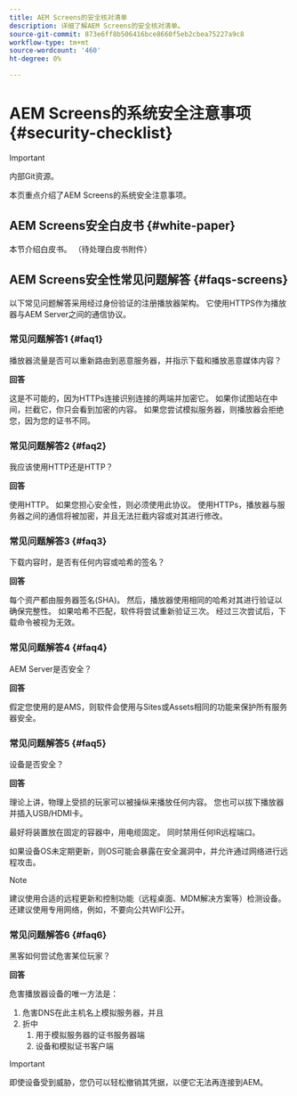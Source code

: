 ```yaml
---
title: AEM Screens的安全核对清单
description: 详细了解AEM Screens的安全核对清单。
source-git-commit: 873e6ff8b506416bce8660f5eb2cbea75227a9c8
workflow-type: tm+mt
source-wordcount: '460'
ht-degree: 0%

---
```



# AEM Screens的系统安全注意事项 {#security-checklist}

>[!IMPORTANT]
>内部Git资源。

本页重点介绍了AEM Screens的系统安全注意事项。


## AEM Screens安全白皮书 {#white-paper}

本节介绍白皮书。 （待处理白皮书附件）


## AEM Screens安全性常见问题解答 {#faqs-screens}

以下常见问题解答采用经过身份验证的注册播放器架构。 它使用HTTPS作为播放器与AEM Server之间的通信协议。

### 常见问题解答1 {#faq1}

播放器流量是否可以重新路由到恶意服务器，并指示下载和播放恶意媒体内容？

**回答**

这是不可能的，因为HTTPs连接识别连接的两端并加密它。 如果你试图站在中间，拦截它，你只会看到加密的内容。 如果您尝试模拟服务器，则播放器会拒绝您，因为您的证书不同。


### 常见问题解答2 {#faq2}

我应该使用HTTP还是HTTP？

**回答**

使用HTTP。 如果您担心安全性，则必须使用此协议。 使用HTTPs，播放器与服务器之间的通信将被加密，并且无法拦截内容或对其进行修改。


### 常见问题解答3 {#faq3}

下载内容时，是否有任何内容或哈希的签名？

**回答**

每个资产都由服务器签名(SHA)。 然后，播放器使用相同的哈希对其进行验证以确保完整性。
如果哈希不匹配，软件将尝试重新验证三次。 经过三次尝试后，下载命令被视为无效。


### 常见问题解答4 {#faq4}

AEM Server是否安全？

**回答**

假定您使用的是AMS，则软件会使用与Sites或Assets相同的功能来保护所有服务器安全。


### 常见问题解答5 {#faq5}

设备是否安全？

**回答**

理论上讲，物理上受损的玩家可以被操纵来播放任何内容。 您也可以拔下播放器并插入USB/HDMI卡。

最好将装置放在固定的容器中，用电缆固定。 同时禁用任何IR远程端口。

如果设备OS未定期更新，则OS可能会暴露在安全漏洞中，并允许通过网络进行远程攻击。

>[!NOTE]
>
>建议使用合适的远程更新和控制功能（远程桌面、MDM解决方案等）检测设备。 还建议使用专用网络，例如，不要向公共WIFI公开。


### 常见问题解答6 {#faq6}

黑客如何尝试危害某位玩家？

**回答**

危害播放器设备的唯一方法是：

1. 危害DNS在此主机名上模拟服务器，并且
1. 折中
   1. 用于模拟服务器的证书服务器端
   1. 设备和模拟证书客户端

>[!IMPORTANT]
>即使设备受到威胁，您仍可以轻松撤销其凭据，以便它无法再连接到AEM。





